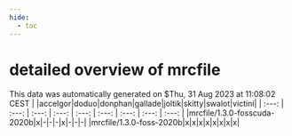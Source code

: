 ```yaml
---
hide:
  - toc
---
```


detailed overview of mrcfile
============================


This data was automatically generated on $Thu, 31 Aug 2023 at 11:08:02 CEST
| |accelgor|doduo|donphan|gallade|joltik|skitty|swalot|victini|
| :---: | :---: | :---: | :---: | :---: | :---: | :---: | :---: | :---: |
|mrcfile/1.3.0-fosscuda-2020b|x|-|-|-|x|-|-|-|
|mrcfile/1.3.0-foss-2020b|x|x|x|x|x|x|x|x|
